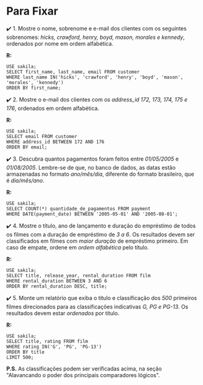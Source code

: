 # Para Fixar

:heavy_check_mark: 1. Mostre o nome, sobrenome e e-mail dos clientes com os seguintes sobrenomes: *hicks, crawford, henry, boyd, mason, morales e kennedy*, ordenados por nome em ordem alfabética.

**R:**
```
USE sakila;
SELECT first_name, last_name, email FROM customer
WHERE last_name IN('hicks', 'crawford', 'henry', 'boyd', 'mason', 'morales', 'kennedy')
ORDER BY first_name;
```

:heavy_check_mark: 2. Mostre o e-mail dos clientes com os *address_id 172, 173, 174, 175 e 176*, ordenados em ordem alfabética.

**R:**
```
USE sakila;
SELECT email FROM customer
WHERE address_id BETWEEN 172 AND 176
ORDER BY email;
```

:heavy_check_mark: 3. Descubra quantos pagamentos foram feitos entre *01/05/2005* e *01/08/2005*. Lembre-se de que, no banco de dados, as datas estão armazenadas no formato *ano/mês/dia*, diferente do formato brasileiro, que é *dia/mês/ano*.

**R:**
```
USE sakila;
SELECT COUNT(*) quantidade_de_pagamentos FROM payment
WHERE DATE(payment_date) BETWEEN '2005-05-01' AND '2005-08-01';
```

:heavy_check_mark: 4. Mostre o título, ano de lançamento e duração do empréstimo de todos os filmes com a duração de empréstimo de *3 a 6*. Os resultados devem ser classificados em filmes com *maior duração* de empréstimo primeiro. Em caso de empate, ordene em *ordem alfabética* pelo título.

**R:**
```
USE sakila;
SELECT title, release_year, rental_duration FROM film
WHERE rental_duration BETWEEN 3 AND 6
ORDER BY rental_duration DESC, title;
```

:heavy_check_mark: 5. Monte um relatório que exiba o título e classificação dos *500* primeiros filmes direcionados para as classificações indicativas *G, PG e PG-13*. Os resultados devem estar *ordenados* por título.

**R:**
```
USE sakila;
SELECT title, rating FROM film
WHERE rating IN('G', 'PG', 'PG-13')
ORDER BY title
LIMIT 500;
```

**P.S.** As classificações podem ser verificadas acima, na seção "Alavancando o poder dos principais comparadores lógicos".